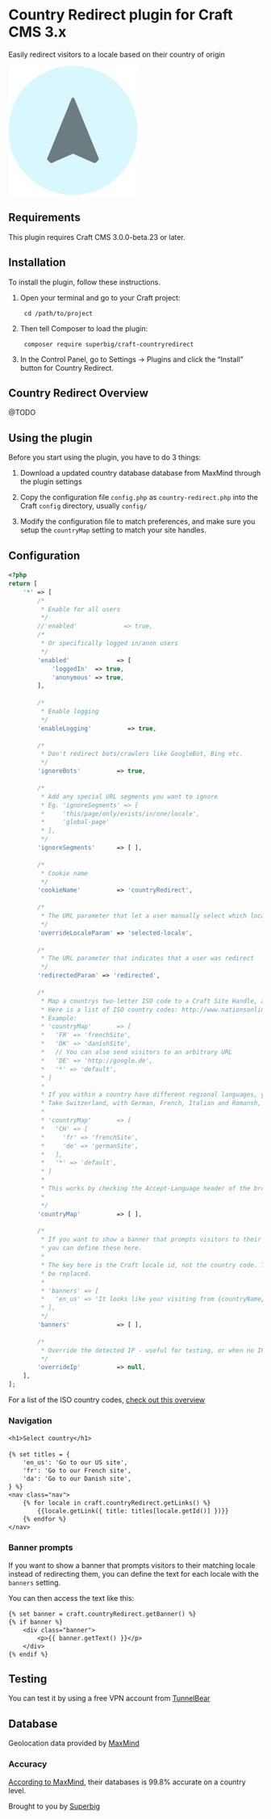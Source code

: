 # Country Redirect plugin for Craft CMS 3.x

Easily redirect visitors to a locale based on their country of origin

![Screenshot](resources/img/icon.png)

## Requirements

This plugin requires Craft CMS 3.0.0-beta.23 or later.

## Installation

To install the plugin, follow these instructions.

1. Open your terminal and go to your Craft project:

        cd /path/to/project

2. Then tell Composer to load the plugin:

        composer require superbig/craft-countryredirect

3. In the Control Panel, go to Settings → Plugins and click the “Install” button for Country Redirect.

## Country Redirect Overview

@TODO

## Using the plugin

Before you start using the plugin, you have to do 3 things:

1. Download a updated country database database from MaxMind through the plugin settings

2. Copy the configuration file `config.php` as `country-redirect.php` into the Craft `config` directory, usually `config/`

3. Modify the configuration file to match preferences, and make sure you setup the `countryMap` setting to match your site handles.

## Configuration

```php
<?php
return [
    '*' => [
        /*
         * Enable for all users
         */
        //'enabled'             => true,
        /*
         * Or specifically logged in/anon users
         */
        'enabled'             => [
            'loggedIn'  => true,
            'anonymous' => true,
        ],

        /*
         * Enable logging
         */
        'enableLogging'          => true,

        /*
         * Don't redirect bots/crawlers like GoogleBot, Bing etc.
         */
        'ignoreBots'          => true,

        /*
         * Add any special URL segments you want to ignore
         * Eg. 'ignoreSegments' => [
         *     'this/page/only/exists/in/one/locale',
         *     'global-page'
         * ],
         */
        'ignoreSegments'      => [ ],

        /*
         * Cookie name
         */
        'cookieName'          => 'countryRedirect',

        /*
         * The URL parameter that let a user manually select which locale they want to see
         */
        'overrideLocaleParam' => 'selected-locale',

        /*
         * The URL parameter that indicates that a user was redirect
         */
        'redirectedParam' => 'redirected',

        /*
         * Map a countrys two-letter ISO code to a Craft Site Handle, and/or define a catch-all with a * asterix
         * Here is a list of ISO country codes: http://www.nationsonline.org/oneworld/country_code_list.htm
         * Example:
         * 'countryMap'       => [
         *   'FR' => 'frenchSite',
         *   'DK' => 'danishSite',
         *   // You can also send visitors to an arbitrary URL
         *   'DE' => 'http://google.de',
         *   '*' => 'default',
         * ]
         *
         * If you within a country have different regional languages, you can map the different languages to locales.
         * Take Switzerland, with German, French, Italian and Romansh, as an example:
         *
         * 'countryMap'       => [
         *   'CH' => [
         *     'fr' => 'frenchSite',
         *     'de' => 'germanSite',
         *   ],
         *   '*' => 'default',
         * ]
         *
         * This works by checking the Accept-Language header of the browser.
         *
         */
        'countryMap'          => [ ],

        /*
         * If you want to show a banner that prompts visitors to their matching locale instead of redirecting them,
         * you can define these here.
         *
         * The key here is the Craft locale id, not the country code. The variables {countryName} and {url} will
         * be replaced.
         *
         * 'banners' => [
         *   'en_us' => 'It looks like your visiting from {countryName}. Do you <a href="{url}">want to visited the international site?</a>'
         * ],
         */
        'banners'             => [ ],

        /*
         * Override the detected IP - useful for testing, or when no IP address can be detected
         */
        'overrideIp'          => null,
    ],
];
```

For a list of the ISO country codes, [check out this overview](http://www.nationsonline.org/oneworld/country_code_list.htm)

### Navigation

```twig
<h1>Select country</h1>

{% set titles = {
	'en_us': 'Go to our US site',
	'fr': 'Go to our French site',
	'da': 'Go to our Danish site',
} %}
<nav class="nav">
	{% for locale in craft.countryRedirect.getLinks() %}
		{{locale.getLink({ title: titles[locale.getId()] })}}
	{% endfor %}
</nav>
```

### Banner prompts

If you want to show a banner that prompts visitors to their matching locale instead of redirecting them, you can define
the text for each locale with the `banners` setting.

You can then access the text like this:

```twig
{% set banner = craft.countryRedirect.getBanner() %}
{% if banner %}
    <div class="banner">
        <p>{{ banner.getText() }}</p>
    </div>
{% endif %}
```

## Testing

You can test it by using a free VPN account from [TunnelBear](https://www.tunnelbear.com/)

## Database

Geolocation data provided by [MaxMind](http://www.maxmind.com)

### Accuracy

[According to MaxMind](http://dev.maxmind.com/faq/how-accurate-are-the-geoip-databases/), their databases is 99.8% accurate on a country level.

Brought to you by [Superbig](https://superbig.co)
